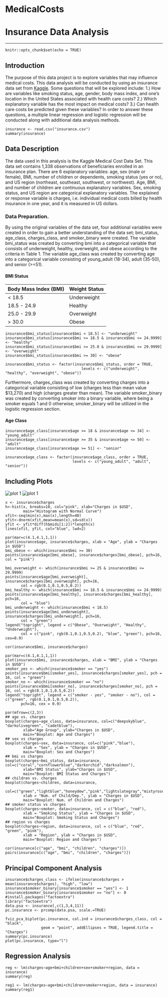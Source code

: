 # MedicalCosts
# Insurance Data Analysis
---
```{r setup, include=FALSE}
knitr::opts_chunk$set(echo = TRUE)
```
## Introduction
The purpose of this data project is to explore variables that may influence medical costs. This data analysis will be conducted by using an insurance data set from [Kaggle](www.kaggle.com/mirichoi0218/insurance). Some questions that will be explored include: 1.) How are variables like smoking status, age, gender, body mass index, and one’s location in the United States associated with health care costs? 2.) Which explanatory variable has the most impact on medical costs? 3.) Can health care costs be predicted given these variables? In order to answer these questions, a multiple linear regression and logistic regression will be conducted along with additional data analysis methods.
```{r}
insurance <- read.csv("insurance.csv")
summary(insurance)
```
## Data Description
The data used in this analysis is the Kaggle Medical Cost Data Set. This data set contains 1,338 observations of beneficiaries enrolled in an insurance plan. There are 6 explanatory variables: age, sex (male or female), BMI, number of children or dependents, smoking status (yes or no), and US region (northeast, southeast, southwest, or northwest). Age, BMI, and number of children are continuous explanatory variables. Sex, smoking status, and US region are categorical explanatory variables. The explained or response variable is charges, i.e. individual medical costs billed by health insurance in one year, and it is measured in US dollars. 
  
### Data Preparation.
By using the original variables of the data set, four additional variables were created in order to gain a better understanding of the data set; bmi_status, age_class, charges_class, and smoker_binary were created. The variable bmi_status was created by converting bmi into a categorical variable that consists of underweight, healthy, overweight, and obese according to the criteria in Table 1. The variable age_class was created by converting age into a categorical variable consisting of young_adult (18-34), adult (35-50), and senior (>=51). 

#### BMI Status  
| **Body Mass Index (BMI)** | **Weight Status** |
| -------------| ------------- |
|   < 18.5     |  Underweight  |
|  18.5 - 24.9 |    Healthy    |
| 25.0 - 29.9  |  Overweight   |
|   > 30.0     |     Obese     |

```{r, include=FALSE}
insurance$bmi_status[insurance$bmi < 18.5] <- "underweight" 
insurance$bmi_status[insurance$bmi >= 18.5 & insurance$bmi <= 24.9999] <- "healthy" 
insurance$bmi_status[insurance$bmi >= 25.0 & insurance$bmi <= 29.9999] <- "overweight"
insurance$bmi_status[insurance$bmi >= 30] <- "obese" 

insurance$bmi_status <- factor(insurance$bmi_status, order = TRUE, 
                                  levels <- c("underweight", "healthy", "overweight", "obese"))
```

Furthermore, charges_class was created by converting charges into a categorical variable consisting of low (charges less than mean value $13,270) and high (charges greater than mean). The variable smoker_binary was created by converting smoker into a binary variable, where being a smoker equals 1 and 0 otherwise; smoker_binary will be utilized in the logistic regression section. 
  
 #### Age Class
```{r, include=FALSE}
insurance$age_class[insurance$age >= 18 & insurance$age <= 34] <- "young_adult"
insurance$age_class[insurance$age >= 35 & insurance$age <= 50] <- "adult"
insurance$age_class[insurance$age >= 51] <- "senior"

insurance$age_class <- factor(insurance$age_class, order = TRUE, 
                              levels <- c("young_adult", "adult", "senior"))
```

## Including Plots
![plot 1](https://github.com/rebeccajun/MedicalCosts/blob/master/Rplot01.png)
![plot 1](https://github.com/rebeccajun/MedicalCosts/blob/master/Rplot02.png)
```{r, echo=FALSE}
x <- insurance$charges
h<-hist(x, breaks=10, col="pink", xlab="Charges in $USD",
        main="Histogram with Normal Curve")
xfit<-seq(min(x),max(x),length=40)
yfit<-dnorm(xfit,mean=mean(x),sd=sd(x))
yfit <- yfit*diff(h$mids[1:2])*length(x)
lines(xfit, yfit, col="blue", lwd=2)
```

```{r, echo=FALSE}
par(mar=c(4.1,4.1,1,1))
plot(insurance$age, insurance$charges, xlab = "Age", ylab = "Charges in $USD")
bmi_obese <- which(insurance$bmi >= 30)
points(insurance$age[bmi_obese], insurance$charges[bmi_obese], pch=16, col = "pink")

bmi_overweight <- which(insurance$bmi >= 25 & insurance$bmi <= 29.9999)
points(insurance$age[bmi_overweight], insurance$charges[bmi_overweight], pch=16, 
       col = rgb(0.1,0.1,0.5,0.2))
bmi_healthy <- which(insurance$bmi >= 18.5 & insurance$bmi <= 24.9999)
points(insurance$age[bmi_healthy], insurance$charges[bmi_healthy], pch=16,
       col = "blue")
bmi_underweight <- which(insurance$bmi < 18.5)
points(insurance$age[bmi_underweight], insurance$charges[bmi_underweight], pch=16,
       col = "green")
legend("topright", legend = c("Obese", "Overweight", "Healthy", "Underweight"), 
       col = c("pink", rgb(0.1,0.1,0.5,0.2), "blue", "green"), pch=16, cex=0.9)
```

```{r}
cor(insurance$bmi, insurance$charges)
```

```{r}
par(mar=c(4.1,4.1,1,1))
plot(insurance$bmi, insurance$charges, xlab = "BMI", ylab = "Charges in $USD")
smoker_yes <- which(insurance$smoker == "yes")
points(insurance$bmi[smoker_yes], insurance$charges[smoker_yes], pch = 16, col = "green")
smoker_no <- which(insurance$smoker == "no")
points(insurance$bmi[smoker_no], insurance$charges[smoker_no], pch = 16, col = rgb(0.1,0.1,0.5,0.2))
legend("topright", legend = c("smoker - yes", "smoker - no"), col = c("green", rgb(0.1,0.1,0.5,0.2)), 
       pch=16, cex = 0.9)
```

```{r, echo=FALSE}
par(mfrow=c(2,3))
## age vs. charges
boxplot(charges~age_class, data=insurance, col=c("deepskyblue", "darkolivegreen", "cadetblue"),
        xlab="Age Group", ylab="Charges in $USD", 
        main="Boxplot: Age and Charges")
## sex vs charges
boxplot(charges~sex, data=insurance, col=c("pink","blue"),
        xlab = "Sex", ylab = "Charges in $USD", 
        main="Boxplot: Sex and Charges")
## bmi vs charges
boxplot(charges~bmi_status, data=insurance, col=c("coral","cornflowerblue","darkorchid","darksalmon"),
        xlab="BMI Status", ylab="Charges in $USD",
        main="Boxplot: BMI Status and Charges")
## children vs. charges 
boxplot(charges~children, data=insurance, 
        col=c("green","lightblue","honeydew","pink","lightslategray","mistyrose"), 
        xlab = "Num. of Child/Dep.", ylab = "Charges in $USD",
        main="Boxplot: Num. of Children and Charges")
## smoker status vs charges
boxplot(charges~smoker, data=insurance, col = c("blue", "red"), 
        xlab = "Smoking Status", ylab = "Charges in $USD",
        main="Boxplot: Smoking Status and Charges")
## region vs charges
boxplot(charges~region, data=insurance, col = c("blue", "red", "green", "pink"),
        xlab = "Region", ylab = "Charges in $USD",
        main="Boxplot: Region and Charges")
```

```{r}
cor(insurance[c("age", "bmi", "children", "charges")])
pairs(insurance[c("age", "bmi", "children", "charges")])
```

## Principal Component Analysis
```{r, echo=FALSE}
insurance$charges_class <- ifelse(insurance$charges > mean(insurance$charges), "high", "low")
insurance$smoker_binary[insurance$smoker == "yes"] <- 1
insurance$smoker_binary[insurance$smoker == "no"] <- 0
#install.packages("factoextra")
library("factoextra")
data.psa <- insurance[,c(1,3,4,11)]
pc.insurance <- prcomp(data.psa, scale.=TRUE)

fviz_pca_biplot(pc.insurance, col.ind = insurance$charges_class, col = "black",
                geom = "point", addEllipses = TRUE, legend.title = "Charges")
summary(pc.insurance)
plot(pc.insurance, type="l")
```

## Regression Analysis
```{r}
reg <- lm(charges~age+bmi+children+sex+smoker+region, data = insurance)
summary(reg)

reg1 <- lm(charges~age+bmi+children+smoker+region, data = insurance)
summary(reg1)
```
